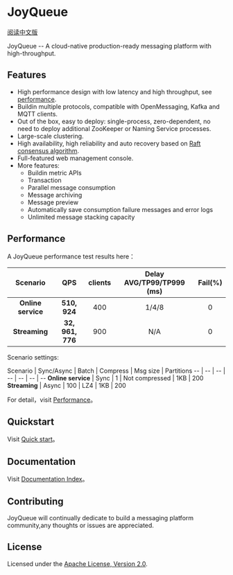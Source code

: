 # JoyQueue

[阅读中文版](docs/cn/README.md)

JoyQueue -- A cloud-native production-ready messaging platform with high-throughput.

## Features

* High performance design with low latency and high throughput, see [performance](#Performance).
* Buildin multiple protocols, compatible with OpenMessaging, Kafka and MQTT clients.
* Out of the box, easy to deploy: single-process, zero-dependent, no need to deploy additional ZooKeeper or Naming Service processes.
* Large-scale clustering.
* High availability, high reliability and auto recovery based on [Raft consensus algorithm](https://raft.github.io/).
* Full-featured web management console.
* More features:
  * Buildin metric APIs
  * Transaction
  * Parallel message consumption
  * Message archiving
  * Message preview
  * Automatically save consumption failure messages and error logs
  * Unlimited message stacking capacity

## Performance

A JoyQueue performance test results here：

| Scenario | QPS | clients | Delay AVG/TP99/TP999 (ms) | Fail(%)
| :----:| :----:|:----: |:----: |:----:|
|**Online service**| **510, 924** | 400| 1/4/8 | 0
|**Streaming** | **32, 961, 776** | 900 | N/A | 0

Scenario settings:

Scenario | Sync/Async | Batch | Compress | Msg size | Partitions
-- | -- | -- | -- | -- | -- | --
**Online service** | Sync | 1 | Not compressed | 1KB | 200
**Streaming** | Async | 100 | LZ4 | 1KB | 200

For detail，visit [Performance](docs/en/performance.md)。

## Quickstart

Visit [Quick start](docs/en/quickstart.md)。

## Documentation

Visit [Documentation Index](docs/en/index.md)。

## Contributing

JoyQueue will continually dedicate to build a messaging platform community,any thoughts or issues are appreciated.

## License

Licensed under the [Apache License, Version 2.0](https://www.apache.org/licenses/LICENSE-2.0).
